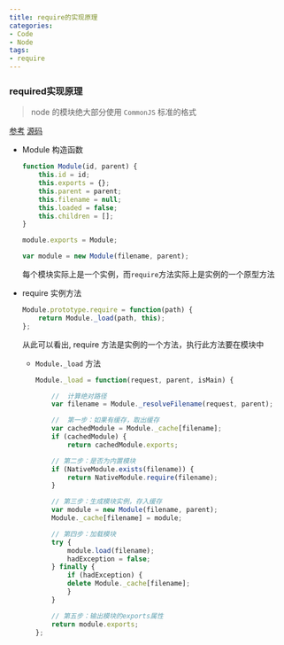 ```yaml
---
title: require的实现原理
categories: 
- Code
- Node
tags: 
- require
---
```


### required实现原理
> node 的模块绝大部分使用 `CommonJS` 标准的格式

[参考](http://www.ruanyifeng.com/blog/2015/05/require.html)
[源码](https://github.com/nodejs/node/blob/master/lib/internal/modules/cjs/loader.js)
- Module 构造函数
    ```javascript
    function Module(id, parent) {
        this.id = id;
        this.exports = {};
        this.parent = parent;
        this.filename = null;
        this.loaded = false;
        this.children = [];
    }

    module.exports = Module;

    var module = new Module(filename, parent);
    ```
    每个模块实际上是一个实例，而`require`方法实际上是实例的一个原型方法

- require 实例方法
    ```javascript
    Module.prototype.require = function(path) {
        return Module._load(path, this);
    };
    ```
    从此可以看出, require 方法是实例的一个方法，执行此方法要在模块中

    - `Module._load` 方法
        ```javascript
        Module._load = function(request, parent, isMain) {

            //  计算绝对路径
            var filename = Module._resolveFilename(request, parent);

            //  第一步：如果有缓存，取出缓存
            var cachedModule = Module._cache[filename];
            if (cachedModule) {
                return cachedModule.exports;

            // 第二步：是否为内置模块
            if (NativeModule.exists(filename)) {
                return NativeModule.require(filename);
            }

            // 第三步：生成模块实例，存入缓存
            var module = new Module(filename, parent);
            Module._cache[filename] = module;

            // 第四步：加载模块
            try {
                module.load(filename);
                hadException = false;
            } finally {
                if (hadException) {
                delete Module._cache[filename];
                }
            }

            // 第五步：输出模块的exports属性
            return module.exports;
        };
        ```
